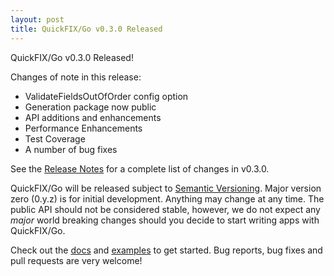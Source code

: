 ```yaml
---
layout: post
title: QuickFIX/Go v0.3.0 Released
---
```


QuickFIX/Go v0.3.0 Released!

Changes of note in this release:

* ValidateFieldsOutOfOrder config option
* Generation package now public
* API additions and enhancements
* Performance Enhancements
* Test Coverage
* A number of bug fixes

See the [Release Notes](https://github.com/quickfixgo/quickfix/blob/master/CHANGELOG.md)
for a complete list of changes in v0.3.0.

QuickFIX/Go will be released subject to [Semantic Versioning](http://semver.org).  Major version zero (0.y.z) is for initial development. Anything may change at any time. The public API should not be considered stable, however, we do not expect any *major* world breaking changes should you decide to start writing apps with QuickFIX/Go.

Check out the [docs](https://godoc.org/github.com/quickfixgo/quickfix) and [examples](https://github.com/quickfixgo/examples) to get started. Bug reports, bug fixes and pull requests are very welcome!
